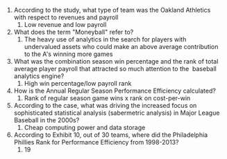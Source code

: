 1. According to the study, what type of team was the Oakland Athletics with respect to revenues and payroll
	1. Low revenue and low payroll
2. What does the term "Moneyball" refer to?
	1. The heavy use of analytics in the search for players with undervalued assets who could make an above average contribution to the A's winning more games
3. What was the combination season win percentage and the rank of total average player payroll that attracted so much attention to the  baseball analytics engine?
	1. High win percentage/low payroll rank
4. How is the Annual Regular Season Performance Efficiency calculated?
	1. Rank of regular season game wins x rank on cost-per-win
5. According to the case, what was driving the increased focus on sophisticated statistical analysis (sabermetric analysis) in Major League Baseball in the 2000s?
	1. Cheap computing power and data storage
6. According to Exhibit 10, out of 30 teams, where did the Philadelphia Phillies Rank for Performance Efficiency from 1998-2013?
	1. 19